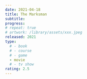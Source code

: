 ```yaml
---
date: 2021-04-18
title: The Marksman
subtitle:
progress:
# repeat: true
# artwork: /library/assets/xxx.jpeg
released: 2021
type:
  # - book
  # - course
  # - game
  - movie
  # - tv show
rating: 2.5
---
```

